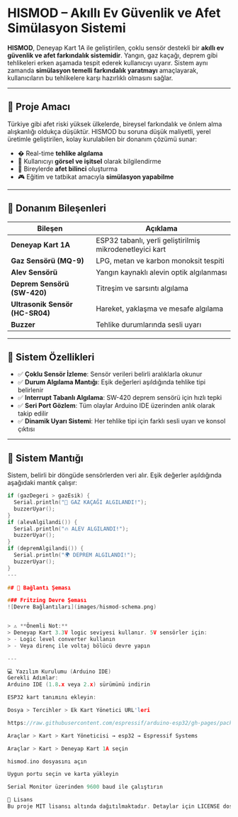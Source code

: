 # HISMOD – Akıllı Ev Güvenlik ve Afet Simülasyon Sistemi

**HISMOD**, Deneyap Kart 1A ile geliştirilen, çoklu sensör destekli bir **akıllı ev güvenlik ve afet farkındalık sistemidir**. Yangın, gaz kaçağı, deprem gibi tehlikeleri erken aşamada tespit ederek kullanıcıyı uyarır. Sistem aynı zamanda **simülasyon temelli farkındalık yaratmayı** amaçlayarak, kullanıcıların bu tehlikelere karşı hazırlıklı olmasını sağlar.

---

## 📌 Proje Amacı

Türkiye gibi afet riski yüksek ülkelerde, bireysel farkındalık ve önlem alma alışkanlığı oldukça düşüktür. HISMOD bu soruna düşük maliyetli, yerel üretimle geliştirilen, kolay kurulabilen bir donanım çözümü sunar:

- � Real-time **tehlike algılama**
- 🔔 Kullanıcıyı **görsel ve işitsel** olarak bilgilendirme
- 🧠 Bireylerde **afet bilinci** oluşturma
- 🎮 Eğitim ve tatbikat amacıyla **simülasyon yapabilme**

---

## 🔩 Donanım Bileşenleri

| Bileşen | Açıklama |
|---------|----------|
| **Deneyap Kart 1A** | ESP32 tabanlı, yerli geliştirilmiş mikrodenetleyici kart |
| **Gaz Sensörü (MQ-9)** | LPG, metan ve karbon monoksit tespiti |
| **Alev Sensörü** | Yangın kaynaklı alevin optik algılanması |
| **Deprem Sensörü (SW-420)** | Titreşim ve sarsıntı algılama |
| **Ultrasonik Sensör (HC-SR04)** | Hareket, yaklaşma ve mesafe algılama |
| **Buzzer** | Tehlike durumlarında sesli uyarı |

---

## 🚀 Sistem Özellikleri

- ✅ **Çoklu Sensör İzleme**: Sensör verileri belirli aralıklarla okunur
- ✅ **Durum Algılama Mantığı**: Eşik değerleri aşıldığında tehlike tipi belirlenir
- ✅ **Interrupt Tabanlı Algılama**: SW-420 deprem sensörü için hızlı tepki
- ✅ **Seri Port Gözlem**: Tüm olaylar Arduino IDE üzerinden anlık olarak takip edilir
- ✅ **Dinamik Uyarı Sistemi**: Her tehlike tipi için farklı sesli uyarı ve konsol çıktısı

---

## 🧠 Sistem Mantığı

Sistem, belirli bir döngüde sensörlerden veri alır. Eşik değerler aşıldığında aşağıdaki mantık çalışır:

```cpp
if (gazDegeri > gazEsik) {
  Serial.println("🚨 GAZ KAÇAĞI ALGILANDI!");
  buzzerUyar();
}
if (alevAlgilandi()) {
  Serial.println("🔥 ALEV ALGILANDI!");
  buzzerUyar();
}
if (depremAlgilandi()) {
  Serial.println("🌍 DEPREM ALGILANDI!");
  buzzerUyar();
}
---

## 🔌 Bağlantı Şeması

### Fritzing Devre Şeması
![Devre Bağlantıları](images/hismod-schema.png)


> ⚠️ **Önemli Not:**  
> Deneyap Kart 3.3V logic seviyesi kullanır. 5V sensörler için:
> - Logic level converter kullanın
> - Veya direnç ile voltaj bölücü devre yapın

---

💻 Yazılım Kurulumu (Arduino IDE)
Gerekli Adımlar:
Arduino IDE (1.8.x veya 2.x) sürümünü indirin

ESP32 kart tanımını ekleyin:

Dosya > Tercihler > Ek Kart Yönetici URL'leri

https://raw.githubusercontent.com/espressif/arduino-esp32/gh-pages/package_esp32_index.json ekleyin

Araçlar > Kart > Kart Yöneticisi → esp32 → Espressif Systems

Araçlar > Kart > Deneyap Kart 1A seçin

hismod.ino dosyasını açın

Uygun portu seçin ve karta yükleyin

Serial Monitor üzerinden 9600 baud ile çalıştırın

📜 Lisans
Bu proje MIT lisansı altında dağıtılmaktadır. Detaylar için LICENSE dosyasını inceleyebilirsiniz.



